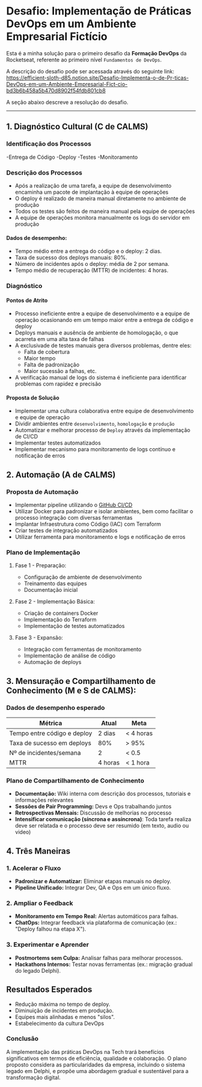 # Desafio: Implementação de Práticas DevOps em um Ambiente Empresarial Fictício

Esta é a minha solução para o primeiro desafio da **Formação DevOps** da Rocketseat, referente ao primeiro nível `Fundamentos de DevOps`. 

A descrição do desafio pode ser acessada através do seguinte link: https://efficient-sloth-d85.notion.site/Desafio-Implementa-o-de-Pr-ticas-DevOps-em-um-Ambiente-Empresarial-Fict-cio-bd3b6b458a5b470d8902f54fdb801cb8

A seção abaixo descreve a resolução do desafio.

---

## 1. Diagnóstico Cultural (C de CALMS)

### Identificação dos Processos

-Entrega de Código
-Deploy
-Testes
-Monitoramento

### Descrição dos Processos

- Após a realização de uma tarefa, a equipe de desenvolvimento encaminha um pacote de implantação à equipe de operações
- O deploy é realizado de maneira manual diretamente no ambiente de produção
- Todos os testes são feitos de maneira manual pela equipe de operações
- A equipe de operações monitora manualmente os logs do servidor em produção

#### Dados de desempenho:

- Tempo médio entre a entrega do código e o deploy: 2 dias.
- Taxa de sucesso dos deploys manuais: 80%.
- Número de incidentes após o deploy: média de 2 por semana.
- Tempo médio de recuperação (MTTR) de incidentes: 4 horas.

### Diagnóstico 

#### Pontos de Atrito

- Processo ineficiente entre a equipe de desenvolvimento e a equipe de operação ocasionando em um tempo maior entre a entrega de código e deploy
- Deploys manuais e ausência de ambiente de homologação, o que acarreta em uma alta taxa de falhas
- A exclusivade de testes manuais gera diversos problemas, dentre eles: 
  - Falta de cobertura
  - Maior tempo
  - Falta de padronização
  - Maior sucessão a falhas, etc.
- A verificação manual de logs do sistema é ineficiente para identificar problemas com rapidez e precisão

#### Proposta de Solução

- Implementar uma cultura colaborativa entre equipe de desenvolvimento e equipe de operação
- Dividir ambientes entre `desenvolvimento`, `homologação` e `produção`
- Automatizar e melhorar processo de `Deploy` através da implementação de CI/CD
- Implementar testes automatizados
- Implementar mecanismo para monitoramento de logs contínuo e notificação de erros

## 2. Automação (A de CALMS)

### Proposta de Automação

- Implementar pipeline utilizando o [GitHub CI/CD](https://github.com/resources/articles/devops/ci-cd)
- Utilizar Docker para padronizar e isolar ambientes, bem como facilitar o processo integração com diversas ferramentas
- Implantar Infraestrutura como Código (IAC) com Terraform
- Criar testes de integração automatizados 
- Utilizar ferramenta para monitoramento e logs e notificação de erros

### Plano de Implementação

1. Fase 1 - Preparação:
   - Configuração de ambiente de desenvolvimento
   - Treinamento das equipes
   - Documentação inicial

2. Fase 2 - Implementação Básica:
   - Criação de containers Docker
   - Implementação do Terraform
   - Implementação de testes automatizados

3. Fase 3 - Expansão:
   - Integração com ferramentas de monitoramento
   - Implementação de análise de código
   - Automação de deploys

## 3. Mensuração e Compartilhamento de Conhecimento (M e S de CALMS):

### Dados de desempenho esperado

| Métrica                     | Atual   | Meta      |
| --------------------------- | ------- | --------- |
| Tempo entre código e deploy | 2 dias  | < 4 horas |
| Taxa de sucesso em deploys  | 80%     | > 95%     |
| Nº de incidentes/semana     | 2       | < 0.5     |
| MTTR                        | 4 horas | < 1 hora  |

### Plano de Compartilhamento de Conhecimento

- **Documentação:** Wiki interna com descrição dos processos, tutoriais e informações relevantes
- **Sessões de Pair Programming:** Devs e Ops trabalhando juntos
- **Retrospectivas Mensais:** Discussão de melhorias no processo
- **Intensificar comunicação (síncrona e assíncrona)**: Toda tarefa realiza deve ser relatada e o processo deve ser resumido (em texto, audio ou video)

## 4. Três Maneiras

### 1. Acelerar o Fluxo

- **Padronizar e Automatizar:** Eliminar etapas manuais no deploy.    
- **Pipeline Unificado:** Integrar Dev, QA e Ops em um único fluxo.

### 2. Ampliar o Feedback

- **Monitoramento em Tempo Real:** Alertas automáticos para falhas.
- **ChatOps:** Integrar feedback via plataforma de comunicação (ex.: "Deploy falhou na etapa X").

### 3. Experimentar e Aprender

- **Postmortems sem Culpa:** Analisar falhas para melhorar processos.
- **Hackathons Internos:** Testar novas ferramentas (ex.: migração gradual do legado Delphi).
    

## Resultados Esperados

- Redução máxima no tempo de deploy.
- Diminuição de incidentes em produção.
- Equipes mais alinhadas e menos "silos".
- Estabelecimento da cultura DevOps

### Conclusão

A implementação das práticas DevOps na Tech trará benefícios significativos em termos de eficiência, qualidade e colaboração. O plano proposto considera as particularidades da empresa, incluindo o sistema legado em Delphi, e propõe uma abordagem gradual e sustentável para a transformação digital.
